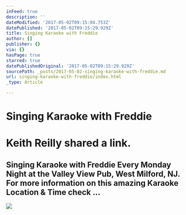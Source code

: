 ```yaml
---
inFeed: true
description: ''
dateModified: '2017-05-02T09:15:04.753Z'
datePublished: '2017-05-02T09:15:29.929Z'
title: Singing Karaoke with Freddie
author: []
publisher: {}
via: {}
hasPage: true
starred: true
datePublishedOriginal: '2017-05-02T09:15:29.929Z'
sourcePath: _posts/2017-05-02-singing-karaoke-with-freddie.md
url: singing-karaoke-with-freddie/index.html
_type: Article

---
```

# Singing Karaoke with Freddie

# Keith Reilly shared a link.

## Singing Karaoke with Freddie Every Monday Night at the Valley View Pub, West Milford, NJ. For more information on this amazing Karaoke Location & Time check ...

<article style=""><img src="https://external.xx.fbcdn.net/safe_image.php?d=AQDXGi6ocqzsxI82&amp;w=720&amp;h=720&amp;url=https%3A%2F%2Fi.ytimg.com%2Fvi%2FlAKhMUqv2x0%2Fmaxresdefault.jpg&amp;cfs=1&amp;_nc_hash=AQAcGiWJf-KYsDfZ" /></article>